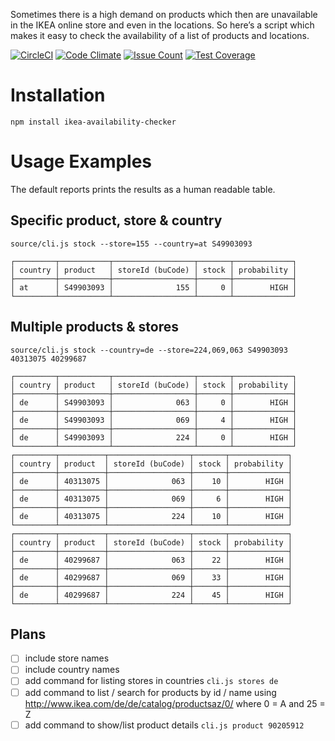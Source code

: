 Sometimes there is a high demand on products which then are unavailable in the IKEA online store and even in the locations. So here’s a script which makes it easy to check the availability of a list of products and locations.

[![CircleCI](https://circleci.com/gh/Ephigenia/ikea-availability-checker.svg?style=svg&circle-token=1907356b3e852337a9e5f96d9b99ef1942c4ffa2)](https://circleci.com/gh/Ephigenia/ikea-availability-checker)
[![Code Climate](https://codeclimate.com/repos/58920ec367bbb4005e0076bf/badges/e41dd44da970110ab426/gpa.svg)](https://codeclimate.com/repos/58920ec367bbb4005e0076bf/feed)
[![Issue Count](https://codeclimate.com/repos/58920ec367bbb4005e0076bf/badges/e41dd44da970110ab426/issue_count.svg)](https://codeclimate.com/repos/58920ec367bbb4005e0076bf/feed)
[![Test Coverage](https://codeclimate.com/repos/58920ec367bbb4005e0076bf/badges/e41dd44da970110ab426/coverage.svg)](https://codeclimate.com/repos/58920ec367bbb4005e0076bf/coverage)

# Installation

    npm install ikea-availability-checker

# Usage Examples

The default reports prints the results as a human readable table.

## Specific product, store & country

    source/cli.js stock --store=155 --country=at S49903093

```
┌─────────┬───────────┬──────────────────┬───────┬─────────────┐
│ country │ product   │ storeId (buCode) │ stock │ probability │
├─────────┼───────────┼──────────────────┼───────┼─────────────┤
│ at      │ S49903093 │              155 │     0 │        HIGH │
└─────────┴───────────┴──────────────────┴───────┴─────────────┘
```

## Multiple products & stores

    source/cli.js stock --country=de --store=224,069,063 S49903093 40313075 40299687

```
┌─────────┬───────────┬──────────────────┬───────┬─────────────┐
│ country │ product   │ storeId (buCode) │ stock │ probability │
├─────────┼───────────┼──────────────────┼───────┼─────────────┤
│ de      │ S49903093 │              063 │     0 │        HIGH │
├─────────┼───────────┼──────────────────┼───────┼─────────────┤
│ de      │ S49903093 │              069 │     4 │        HIGH │
├─────────┼───────────┼──────────────────┼───────┼─────────────┤
│ de      │ S49903093 │              224 │     0 │        HIGH │
└─────────┴───────────┴──────────────────┴───────┴─────────────┘
┌─────────┬──────────┬──────────────────┬───────┬─────────────┐
│ country │ product  │ storeId (buCode) │ stock │ probability │
├─────────┼──────────┼──────────────────┼───────┼─────────────┤
│ de      │ 40313075 │              063 │    10 │        HIGH │
├─────────┼──────────┼──────────────────┼───────┼─────────────┤
│ de      │ 40313075 │              069 │     6 │        HIGH │
├─────────┼──────────┼──────────────────┼───────┼─────────────┤
│ de      │ 40313075 │              224 │    10 │        HIGH │
└─────────┴──────────┴──────────────────┴───────┴─────────────┘
┌─────────┬──────────┬──────────────────┬───────┬─────────────┐
│ country │ product  │ storeId (buCode) │ stock │ probability │
├─────────┼──────────┼──────────────────┼───────┼─────────────┤
│ de      │ 40299687 │              063 │    22 │        HIGH │
├─────────┼──────────┼──────────────────┼───────┼─────────────┤
│ de      │ 40299687 │              069 │    33 │        HIGH │
├─────────┼──────────┼──────────────────┼───────┼─────────────┤
│ de      │ 40299687 │              224 │    45 │        HIGH │
└─────────┴──────────┴──────────────────┴───────┴─────────────┘
```

## Plans

- [ ] include store names
- [ ] include country names
- [ ] add command for listing stores in countries
      `cli.js stores de`
- [ ] add command to list / search for products by id / name using http://www.ikea.com/de/de/catalog/productsaz/0/ where 0 = A and 25 = Z
- [ ] add command to show/list product details
      `cli.js product 90205912`
